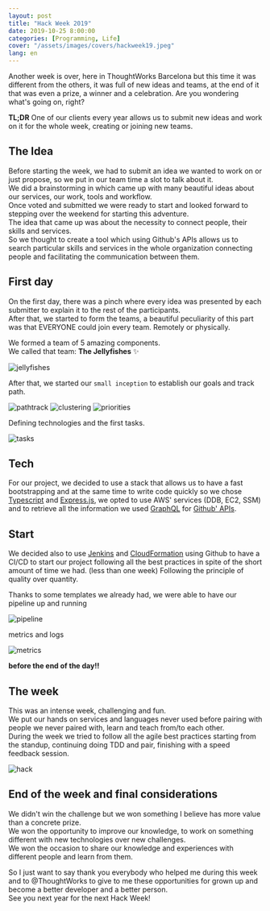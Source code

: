 ```yaml
---
layout: post
title: "Hack Week 2019"
date: 2019-10-25 8:00:00
categories: [Programming, Life]
cover: "/assets/images/covers/hackweek19.jpeg"
lang: en
---
```


Another week is over, here in ThoughtWorks Barcelona but this time it was different from the others, it was full of new ideas and teams, at the end of it that was even a prize, a winner and a celebration. Are you wondering what's going on, right?

**TL;DR**
One of our clients every year allows us to submit new ideas and work on it for the whole week, creating or joining new teams.

## The Idea

Before starting the week, we had to submit an idea we wanted to work on or just propose, so we put in our team time a slot to talk about it.   
We did a brainstorming in which came up with many beautiful ideas about our services, our work, tools and workflow.   
Once voted and submitted we were ready to start and looked forward to stepping over the weekend for starting this adventure.   
The idea that came up was about the necessity to connect people, their skills and services.   
So we thought to create a tool which using Github's APIs allows us to search particular skills and services in the whole organization connecting people and facilitating the communication between them.

## First day

On the first day, there was a pinch where every idea was presented by each submitter to explain it to the rest of the participants.   
After that, we started to form the teams, a beautiful peculiarity of this part was that EVERYONE could join every team. Remotely or physically.

We formed a team of 5 amazing components.   
We called that team: **The Jellyfishes** ✨

![jellyfishes](/assets/images/posts/jellyfishes.jpg)

After that, we started our `small inception` to establish our goals and track path.

![pathtrack](/assets/images/posts/pathtrack.jpg)
![clustering](/assets/images/posts/clustering.jpg)
![priorities](/assets/images/posts/priorities.jpg)

Defining technologies and the first tasks.

![tasks](/assets/images/posts/tasks1.jpg)

## Tech

For our project, we decided to use a stack that allows us to have a fast bootstrapping and at the same time to write code quickly so we chose [Typescript](https://www.typescriptlang.org/) and [Express.js](https://expressjs.com/it/), we opted to use AWS' services (DDB, EC2, SSM) and to retrieve all the information we used [GraphQL](https://graphql.org/) for [Github' APIs](https://developer.github.com/v4/).

## Start

 We decided also to use [Jenkins](https://jenkins.io/) and [CloudFormation](https://aws.amazon.com/cloudformation/) using Github to have a CI/CD to start our project following all the best practices in spite of the short amount of time we had. (less than one week) Following the principle of quality over quantity.

Thanks to some templates we already had, we were able to have our pipeline up and running 

![pipeline](/assets/images/posts/pipeline.jpg)

metrics and logs

![metrics](/assets/images/posts/metrics.jpg)

**before the end of the day!!**

## The week

This was an intense week, challenging and fun.   
We put our hands on services and languages never used before pairing with people we never paired with, learn and teach from/to each other.   
During the week we tried to follow all the agile best practices starting from the standup, continuing doing TDD and pair, finishing with a speed feedback session.

![hack](http://giphygifs.s3.amazonaws.com/media/eCqFYAVjjDksg/giphy.gif)

## End of the week and final considerations

We didn't win the challenge but we won something I believe has more value than a concrete prize.   
We won the opportunity to improve our knowledge, to work on something different with new technologies over new challenges.   
We won the occasion to share our knowledge and experiences with different people and learn from them.

So I just want to say thank you everybody who helped me during this week and to @ThoughtWorks to give to me these opportunities for grown up and become a better developer and a better person.   
See you next year for the next Hack Week!
